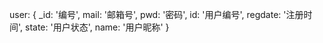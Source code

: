 user: {
    _id: '编号',
    mail: '邮箱号',
    pwd: '密码',
    id: '用户编号',
    regdate: '注册时间',
    state: '用户状态',
    name: '用户昵称'
}

